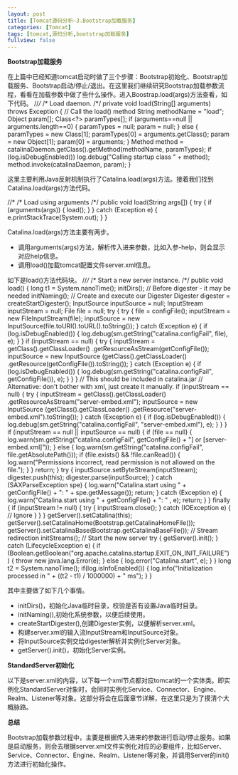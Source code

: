 ```yaml
---
layout: post
title: [Tomcat源码分析—3.Bootstrap加载服务]
categories: [Tomcat]
tags: [tomcat,源码分析,bootstrap加载服务]
fullview: false
---
```

**Bootstrap加载服务**

在上篇中已经知道tomcat启动时做了三个步骤：Bootstrap初始化、Bootstrap加载服务、Bootstrap启动/停止/退出。在这里我们继续研究Bootstrap加载参数流程，看看在加载参数中做了些什么操作。进入Boostrap.load(args)方法查看，如下代码。
//*/* /* Load daemon. /*/ private void load(String[] arguments) throws Exception { // Call the load() method String methodName = "load"; Object param[]; Class<?> paramTypes[]; if (arguments==null || arguments.length==0) { paramTypes = null; param = null; } else { paramTypes = new Class[1]; paramTypes[0] = arguments.getClass(); param = new Object[1]; param[0] = arguments; } Method method = catalinaDaemon.getClass().getMethod(methodName, paramTypes); if (log.isDebugEnabled()) log.debug("Calling startup class " + method); method.invoke(catalinaDaemon, param); }

这里主要利用Java反射机制执行了Catalina.load(args)方法。接着我们找到Catalina.load(args)方法代码。

//* /* Load using arguments /*/ public void load(String args[]) { try { if (arguments(args)) { load(); } } catch (Exception e) { e.printStackTrace(System.out); } }

Catalina.load(args)方法主要有两步。

* 调用arguments(args)方法，解析传入进来参数，比如入参-help，则会显示对应help信息。
* 调用load()加载tomcat配置文件server.xml信息。

如下是load()方法代码块。
//*/* /* Start a new server instance. /*/ public void load() { long t1 = System.nanoTime(); initDirs(); // Before digester - it may be needed initNaming(); // Create and execute our Digester Digester digester = createStartDigester(); InputSource inputSource = null; InputStream inputStream = null; File file = null; try { try { file = configFile(); inputStream = new FileInputStream(file); inputSource = new InputSource(file.toURI().toURL().toString()); } catch (Exception e) { if (log.isDebugEnabled()) { log.debug(sm.getString("catalina.configFail", file), e); } } if (inputStream == null) { try { inputStream = getClass().getClassLoader() .getResourceAsStream(getConfigFile()); inputSource = new InputSource (getClass().getClassLoader() .getResource(getConfigFile()).toString()); } catch (Exception e) { if (log.isDebugEnabled()) { log.debug(sm.getString("catalina.configFail", getConfigFile()), e); } } } // This should be included in catalina.jar // Alternative: don't bother with xml, just create it manually. if (inputStream == null) { try { inputStream = getClass().getClassLoader() .getResourceAsStream("server-embed.xml"); inputSource = new InputSource (getClass().getClassLoader() .getResource("server-embed.xml").toString()); } catch (Exception e) { if (log.isDebugEnabled()) { log.debug(sm.getString("catalina.configFail", "server-embed.xml"), e); } } } if (inputStream == null || inputSource == null) { if (file == null) { log.warn(sm.getString("catalina.configFail", getConfigFile() + "] or [server-embed.xml]")); } else { log.warn(sm.getString("catalina.configFail", file.getAbsolutePath())); if (file.exists() && !file.canRead()) { log.warn("Permissions incorrect, read permission is not allowed on the file."); } } return; } try { inputSource.setByteStream(inputStream); digester.push(this); digester.parse(inputSource); } catch (SAXParseException spe) { log.warn("Catalina.start using " + getConfigFile() + ": " + spe.getMessage()); return; } catch (Exception e) { log.warn("Catalina.start using " + getConfigFile() + ": " , e); return; } } finally { if (inputStream != null) { try { inputStream.close(); } catch (IOException e) { // Ignore } } } getServer().setCatalina(this); getServer().setCatalinaHome(Bootstrap.getCatalinaHomeFile()); getServer().setCatalinaBase(Bootstrap.getCatalinaBaseFile()); // Stream redirection initStreams(); // Start the new server try { getServer().init(); } catch (LifecycleException e) { if (Boolean.getBoolean("org.apache.catalina.startup.EXIT_ON_INIT_FAILURE")) { throw new java.lang.Error(e); } else { log.error("Catalina.start", e); } } long t2 = System.nanoTime(); if(log.isInfoEnabled()) { log.info("Initialization processed in " + ((t2 - t1) / 1000000) + " ms"); } }

其中主要做了如下几个事情。

* initDirs()，初始化Java临时目录，校验是否有设置Java临时目录。
* initNaming(),初始化系统参数，以便后续使用。
* createStartDigester(),创建Digester实例，以便解析server.xml。
* 构建server.xml的输入流InputStream和InputSource对象。
* 将InputSource实例交给digester解析并实例化Server对象。
* getServer().init()，初始化Server实例。

**StandardServer初始化**

以下是server.xml的内容，以下每一个xml节点都对应tomcat的一个实体类。即实例化StandardServer对象时，会同时实例化Service、Connector、Engine、Realm、Listener等对象。这部分将会在后面章节详解，在这里只是为了摸清个大概脉路。
<?xml version="1.0" encoding="UTF-8"?> <Server port="8005" shutdown="SHUTDOWN"> <Listener className="org.apache.catalina.startup.VersionLoggerListener"/> <Listener SSLEngine="on" className="org.apache.catalina.core.AprLifecycleListener"/> <Listener className="org.apache.catalina.core.JreMemoryLeakPreventionListener"/> <Listener className="org.apache.catalina.mbeans.GlobalResourcesLifecycleListener"/> <Listener className="org.apache.catalina.core.ThreadLocalLeakPreventionListener"/> <GlobalNamingResources> <Resource auth="Container" description="User database that can be updated and saved" factory="org.apache.catalina.users.MemoryUserDatabaseFactory" name="UserDatabase" pathname="conf/tomcat-users.xml" type="org.apache.catalina.UserDatabase"/> </GlobalNamingResources> <Service name="Catalina"> <Connector connectionTimeout="20000" port="80" protocol="HTTP/1.1" redirectPort="8443"/> <Connector port="8009" protocol="AJP/1.3" redirectPort="8443"/> <Engine defaultHost="localhost" name="Catalina"> <Realm className="org.apache.catalina.realm.LockOutRealm"> <Realm className="org.apache.catalina.realm.UserDatabaseRealm" resourceName="UserDatabase"/> </Realm> <Host appBase="webapps" autoDeploy="true" name="localhost" unpackWARs="true"> <Valve className="org.apache.catalina.valves.AccessLogValve" directory="logs" pattern="%h %l %u %t &quot;%r&quot; %s %b" prefix="localhost_access_log" suffix=".txt"/> <Context docBase="template-project" path="/template-project" reloadable="true" source="org.eclipse.jst.j2ee.server:template-project"/></Host> </Engine> </Service> </Server>

**总结**

Bootstrap加载参数过程中，主要是根据传入进来的参数进行启动/停止服务。如果是启动服务，则会去根据server.xml文件实例化对应的必要组件，比如Server、Service、Connector、Engine、Realm、Listener等对象，并调用Server的init()方法进行初始化操作。
